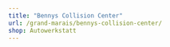 ```yaml
---
title: "Bennys Collision Center"
url: /grand-marais/bennys-collision-center/
shop: Autowerkstatt
---
```

